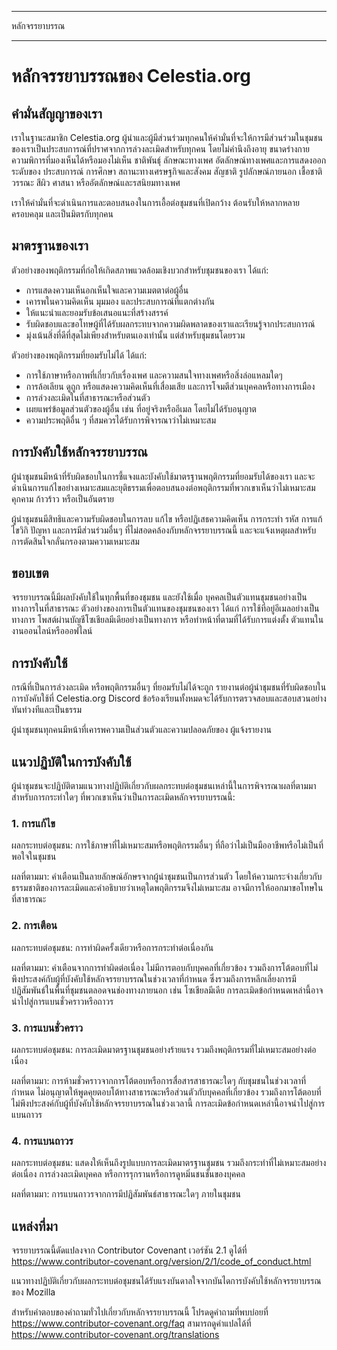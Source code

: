- - -
หลักจรรยาบรรณ
- - -

# หลักจรรยาบรรณของ Celestia.org

## คำมั่นสัญญาของเรา

เราในฐานะสมาชิก Celestia.org ผู้นำและผู้มีส่วนร่วมทุกคนให้คำมั่นที่จะให้การมีส่วนร่วมในชุมชนของเราเป็นประสบการณ์ที่ปราศจากการล่วงละเมิดสำหรับทุกคน โดยไม่คำนึงถึงอายุ ขนาดร่างกาย ความพิการที่มองเห็นได้หรือมองไม่เห็น ชาติพันธุ์ ลักษณะทางเพศ อัตลักษณ์ทางเพศและการแสดงออก ระดับของ ประสบการณ์ การศึกษา สถานะทางเศรษฐกิจและสังคม สัญชาติ รูปลักษณ์ภายนอก เชื้อชาติ วรรณะ สีผิว ศาสนา หรืออัตลักษณ์และรสนิยมทางเพศ

เราให้คำมั่นที่จะดำเนินการและตอบสนองในการเอื้อต่อชุมชนที่เปิดกว้าง ต้อนรับให้หลากหลาย ครอบคลุม และเป็นมิตรกับทุกคน

## มาตรฐานของเรา

ตัวอย่างของพฤติกรรมที่ก่อให้เกิดสภาพแวดล้อมเชิงบวกสำหรับชุมชนของเรา ได้แก่:

* การแสดงความเห็นอกเห็นใจและความเมตตาต่อผู้อื่น
* เคารพในความคิดเห็น มุมมอง และประสบการณ์ที่แตกต่างกัน
* ให้แนะนำและยอมรับข้อเสนอแนะที่สร้างสรรค์
* รับผิดชอบและขอโทษผู้ที่ได้รับผลกระทบจากความผิดพลาดของเราและเรียนรู้จากประสบการณ์
* มุ่งเน้นสิ่งที่ดีที่สุดไม่เพียงสำหรับตนเองเท่านั้น แต่สำหรับชุมชนโดยรวม

ตัวอย่างของพฤติกรรมที่ยอมรับไม่ได้ ได้แก่:

* การใช้ภาษาหรือภาพที่เกี่ยวกับเรื่องเพศ และความสนใจทางเพศหรือสิ่งล่อแหลมใดๆ
* การล้อเลียน ดูถูก หรือแสดงความคิดเห็นที่เสื่อมเสีย และการโจมตีส่วนบุคคลหรือทางการเมือง
* การล่วงละเมิดในที่สาธารณะหรือส่วนตัว
* เผยแพร่ข้อมูลส่วนตัวของผู้อื่น เช่น ที่อยู่จริงหรืออีเมล โดยไม่ได้รับอนุญาต
* ความประพฤติอื่น ๆ ที่สมควรได้รับการพิจารณาว่าไม่เหมาะสม

## การบังคับใช้หลักจรรยาบรรณ

ผู้นำชุมชนมีหน้าที่รับผิดชอบในการชี้แจงและบังคับใช้มาตรฐานพฤติกรรมที่ยอมรับได้ของเรา และจะดำเนินการแก้ไขอย่างเหมาะสมและยุติธรรมเพื่อตอบสนองต่อพฤติกรรมที่พวกเขาเห็นว่าไม่เหมาะสม คุกคาม ก้าวร้าว หรือเป็นอันตราย

ผู้นำชุมชนมีสิทธิและความรับผิดชอบในการลบ แก้ไข หรือปฏิเสธความคิดเห็น การกระทำ รหัส การแก้ไขวิกิ ปัญหา และการมีส่วนร่วมอื่นๆ ที่ไม่สอดคล้องกับหลักจรรยาบรรณนี้ และจะแจ้งเหตุผลสำหรับการตัดสินใจกลั่นกรองตามความเหมาะสม

## ขอบเขต

จรรยาบรรณนี้มีผลบังคับใช้ในทุกพื้นที่ของชุมชน และยังใช้เมื่อ บุคคลเป็นตัวแทนชุมชนอย่างเป็นทางการในที่สาธารณะ ตัวอย่างของการเป็นตัวแทนของชุมชนของเรา ได้แก่ การใช้ที่อยู่อีเมลอย่างเป็นทางการ โพสต์ผ่านบัญชีโซเชียลมีเดียอย่างเป็นทางการ หรือทำหน้าที่ตามที่ได้รับการแต่งตั้ง ตัวแทนในงานออนไลน์หรือออฟไลน์

## การบังคับใช้

กรณีที่เป็นการล่วงละเมิด หรือพฤติกรรมอื่นๆ ที่ยอมรับไม่ได้จะถูก รายงานต่อผู้นำชุมชนที่รับผิดชอบในการบังคับใช้ที่ Celestia.org Discord ข้อร้องเรียนทั้งหมดจะได้รับการตรวจสอบและสอบสวนอย่างทันท่วงทีและเป็นธรรม

ผู้นำชุมชนทุกคนมีหน้าที่เคารพความเป็นส่วนตัวและความปลอดภัยของ ผู้แจ้งรายงาน

## แนวปฏิบัติในการบังคับใช้

ผู้นำชุมชนจะปฏิบัติตามแนวทางปฏิบัติเกี่ยวกับผลกระทบต่อชุมชนเหล่านี้ในการพิจารณาผลที่ตามมาสำหรับการกระทำใดๆ ที่พวกเขาเห็นว่าเป็นการละเมิดหลักจรรยาบรรณนี้:

### 1. การแก้ไข

ผลกระทบต่อชุมชน: การใช้ภาษาที่ไม่เหมาะสมหรือพฤติกรรมอื่นๆ ที่ถือว่าไม่เป็นมืออาชีพหรือไม่เป็นที่พอใจในชุมชน

ผลที่ตามมา: คำเตือนเป็นลายลักษณ์อักษรจากผู้นำชุมชนเป็นการส่วนตัว โดยให้ความกระจ่างเกี่ยวกับธรรมชาติของการละเมิดและคำอธิบายว่าเหตุใดพฤติกรรมจึงไม่เหมาะสม อาจมีการให้ออกมาขอโทษในที่สาธารณะ

### 2. การเตือน

ผลกระทบต่อชุมชน: การทำผิดครั้งเดียวหรือการกระทำต่อเนื่องกัน

ผลที่ตามมา: คำเตือนจากการทำผิดต่อเนื่อง ไม่มีการตอบกับบุคคลที่เกี่ยวข้อง รวมถึงการโต้ตอบที่ไม่พึงประสงค์กับผู้ที่บังคับใช้หลักจรรยาบรรณในช่วงเวลาที่กำหนด ซึ่งรวมถึงการหลีกเลี่ยงการมีปฏิสัมพันธ์ในพื้นที่ชุมชนตลอดจนช่องทางภายนอก เช่น โซเชียลมีเดีย การละเมิดข้อกำหนดเหล่านี้อาจนำไปสู่การแบนชั่วคราวหรือถาวร

### 3. การแบนชั่วคราว

ผลกระทบต่อชุมชน: การละเมิดมาตรฐานชุมชนอย่างร้ายแรง รวมถึงพฤติกรรมที่ไม่เหมาะสมอย่างต่อเนื่อง

ผลที่ตามมา: การห้ามชั่วคราวจากการโต้ตอบหรือการสื่อสารสาธารณะใดๆ กับชุมชนในช่วงเวลาที่กำหนด ไม่อนุญาตให้พูดคุยตอบโต้ทางสาธารณะหรือส่วนตัวกับบุคคลที่เกี่ยวข้อง รวมถึงการโต้ตอบที่ไม่พึงประสงค์กับผู้ที่บังคับใช้หลักจรรยาบรรณในช่วงเวลานี้ การละเมิดข้อกำหนดเหล่านี้อาจนำไปสู่การแบนถาวร

### 4. การแบนถาวร

ผลกระทบต่อชุมชน: แสดงให้เห็นถึงรูปแบบการละเมิดมาตรฐานชุมชน รวมถึงกระทำที่ไม่เหมาะสมอย่างต่อเนื่อง การล่วงละเมิดบุคคล หรือการรุกรานหรือการดูหมิ่นชนชั้นของบุคคล

ผลที่ตามมา: การแบนถาวรจากการมีปฏิสัมพันธ์สาธารณะใดๆ ภายในชุมชน

## แหล่งที่มา

จรรยาบรรณนี้ดัดแปลงจาก Contributor Covenant เวอร์ชัน 2.1 ดูได้ที่ https://www.contributor-covenant.org/version/2/1/code_of_conduct.html

แนวทางปฏิบัติเกี่ยวกับผลกระทบต่อชุมชนได้รับแรงบันดาลใจจากบันไดการบังคับใช้หลักจรรยาบรรณของ Mozilla

สำหรับคำตอบของคำถามทั่วไปเกี่ยวกับหลักจรรยาบรรณนี้ โปรดดูคำถามที่พบบ่อยที่ https://www.contributor-covenant.org/faq สามารถดูคำแปลได้ที่ https://www.contributor-covenant.org/translations
